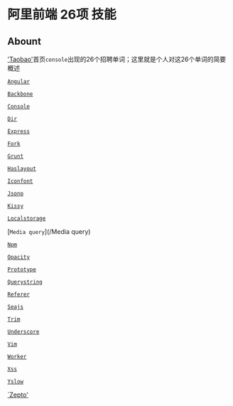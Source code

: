 阿里前端 26项 技能
=============

## Abount

['Taobao'](http://www.taobao.com/)首页`console`出现的26个招聘单词；这里就是个人对这26个单词的简要概述

[`Angular`](./Angular)

[`Backbone`](/Backbone)

[`Console`](/Console)

[`Dir`](/Dir)

[`Express`](/Express)

[`Fork`](/Fork)

[`Grunt`](/Grunt)

[`Haslayout`](/Haslayout)

[`Iconfont`](/Iconfont)

[`Jsonp`](/Jsonp)

[`Kissy`](/Kissy)

[`Localstorage`](/Localstorage)

[`Media query`](/Media query)

[`Npm`](/Npm)

[`Opacity`](/Opacity)

[`Prototype`](/Prototype)

[`Querystring`](/Querystring)

[`Referer`](/Referer)

[`Seajs`](/Seajs)

[`Trim`](/Trim)

[`Underscore`](/Underscore)

[`Vim`](/Vim)

[`Worker`](/Worker)

[`Xss`](/Xss)

[`Yslow`](/Yslow)

[`Zepto'](/Zept)
